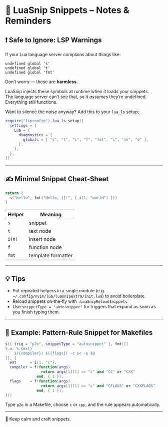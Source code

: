 # 📎 LuaSnip Snippets – Notes & Reminders

## ❗ Safe to Ignore: LSP Warnings

If your Lua language server complains about things like:

```
undefined global 's'
undefined global 't'
undefined global 'fmt'
```

Don’t worry — these are **harmless**.

LuaSnip injects these symbols at runtime when it loads your snippets.  
The language server can’t see that, so it *assumes* they’re undefined.  
Everything still functions.

Want to silence the noise anyway? Add this to your `lua_ls` setup:

```lua
require("lspconfig").lua_ls.setup({
  settings = {
    Lua = {
      diagnostics = {
        globals = { "s", "t", "i", "f", "fmt", "c", "sn", "d" },
      },
    },
  },
})
```

---

## ✍️ Minimal Snippet Cheat‑Sheet

```lua
return {
  s("hello", fmt("Hello, {}!", { i(1, "world") }))
}
```

| Helper | Meaning            |
| ------ | ------------------ |
| `s`    | snippet            |
| `t`    | text node          |
| `i(n)` | insert node        |
| `f`    | function node      |
| `fmt`  | template formatter |

---

## 💡 Tips

* Put repeated helpers in a single module (e.g. `~/.config/nvim/lua/luasnipextra/init.lua`) to avoid boilerplate.
* Reload snippets on‑the‑fly with `:LuaSnipReloadSnippets`.
* Use `snippetType = "autosnippet"` for triggers that expand as soon as you finish typing them.

---

## 🧪 Example: Pattern‑Rule Snippet for Makefiles

```lua
s({ trig = "p2o", snippetType = "autosnippet" }, fmt([[
%.o: %.{ext}
	$({compiler}) $({flags}) -c $< -o $@
]], {
  ext      = i(1, "c"),
  compiler = f(function(args)
                return args[1][1] == "c" and "CC" or "CXX"
              end, { 1 }),
  flags    = f(function(args)
                return args[1][1] == "c" and "CFLAGS" or "CXXFLAGS"
              end, { 1 }),
}))
```

Type `p2o` in a Makefile, choose `c` or `cpp`, and the rule appears automatically.

---

📁 Keep calm and craft snippets.


